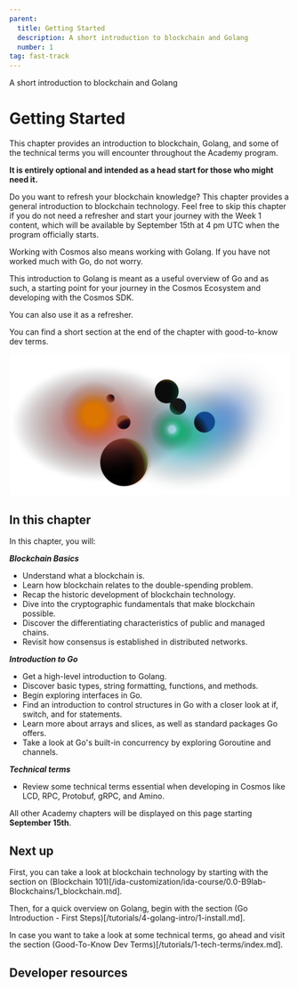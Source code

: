 ```yaml
---
parent:
  title: Getting Started
  description: A short introduction to blockchain and Golang
  number: 1
tag: fast-track
---
```


<div class="tm-overline tm-rf-1 tm-lh-title tm-medium tm-muted">A short introduction to blockchain and Golang</div>
<h1 class="mt-4 mb-6">Getting Started</h1>

This chapter provides an introduction to blockchain, Golang, and some of the technical terms you will encounter throughout the Academy program. 

<HighlightBox type="info">

**It is entirely optional and intended as a head start for those who might need it.**

</HighlightBox>

Do you want to refresh your blockchain knowledge? This chapter provides a general introduction to blockchain technology. Feel free to skip this chapter if you do not need a refresher and start your journey with the Week 1 content, which will be available by September 15th at 4 pm UTC when the program officially starts.

Working with Cosmos also means working with Golang. If you have not worked much with Go, do not worry.

This introduction to Golang is meant as a useful overview of Go and as such, a starting point for your journey in the Cosmos Ecosystem and developing with the Cosmos SDK.

<HighlightBox type="tip">

You can also use it as a refresher.

</HighlightBox>

You can find a short section at the end of the chapter with good-to-know dev terms.

![Planets in constellation](./images/planets-large.svg)

## In this chapter

<HighlightBox type="learning">

In this chapter, you will:

_**Blockchain Basics**_

* Understand what a blockchain is.
* Learn how blockchain relates to the double-spending problem.
* Recap the historic development of blockchain technology.
* Dive into the cryptographic fundamentals that make blockchain possible.
* Discover the differentiating characteristics of public and managed chains.
* Revisit how consensus is established in distributed networks.

_**Introduction to Go**_

* Get a high-level introduction to Golang.
* Discover basic types, string formatting, functions, and methods.
* Begin exploring interfaces in Go.
* Find an introduction to control structures in Go with a closer look at if, switch, and for statements.
* Learn more about arrays and slices, as well as standard packages Go offers.
* Take a look at Go's built-in concurrency by exploring Goroutine and channels.

_**Technical terms**_

* Review some technical terms essential when developing in Cosmos like LCD, RPC, Protobuf, gRPC, and Amino.

</HighlightBox>

<HighlightBox type="info">

All other Academy chapters will be displayed on this page starting **September 15th**.

</HighlightBox>

## Next up

First, you can take a look at blockchain technology by starting with the section on (Blockchain 101)[/ida-customization/ida-course/0.0-B9lab-Blockchains/1_blockchain.md].

Then, for a quick overview on Golang, begin with the section (Go Introduction - First Steps)[/tutorials/4-golang-intro/1-install.md].

In case you want to take a look at some technical terms, go ahead and visit the section (Good-To-Know Dev Terms)[/tutorials/1-tech-terms/index.md].

## Developer resources

<div v-for="resource in $themeConfig.resources">
  <Resource
    :title="resource.title"
    :description="resource.description"
    :links="resource.links"
    :image="resource.image"
    :large="true"
  />
  <br/>
</div>

